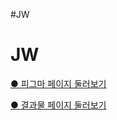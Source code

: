 #JW

# JW

<a href="https://www.figma.com/design/WjzzAnILYjjNLypDdF0g4c/%EC%9B%B9%EC%82%AC%EC%9D%B4%ED%8A%B8-%EB%A6%AC%EB%94%94%EC%9E%90%EC%9D%B8-JW-MARRIOTT?node-id=0-1&t=tW7dDdx3iij5sdbG-1"> ● 피그마 페이지 둘러보기 </a>

<a href="https://shooring.github.io/JW/index.html"> ● 결과물 페이지 둘러보기 </a>


